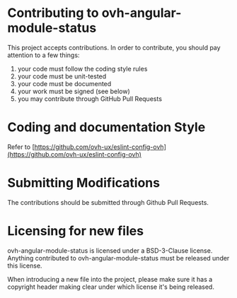 # Contributing to ovh-angular-module-status

This project accepts contributions. In order to contribute, you should
pay attention to a few things:

1. your code must follow the coding style rules
2. your code must be unit-tested
3. your code must be documented
4. your work must be signed (see below)
5. you may contribute through GitHub Pull Requests

# Coding and documentation Style

Refer to [https://github.com/ovh-ux/eslint-config-ovh](https://github.com/ovh-ux/eslint-config-ovh)

# Submitting Modifications

The contributions should be submitted through Github Pull Requests.

# Licensing for new files

ovh-angular-module-status is licensed under a BSD-3-Clause license. Anything
contributed to ovh-angular-module-status must be released under this license.

When introducing a new file into the project, please make sure it has a
copyright header making clear under which license it's being released.

